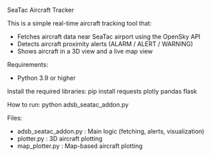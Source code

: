 SeaTac Aircraft Tracker

This is a simple real-time aircraft tracking tool that:
- Fetches aircraft data near SeaTac airport using the OpenSky API
- Detects aircraft proximity alerts (ALARM / ALERT / WARNING)
- Shows aircraft in a 3D view and a live map view

Requirements:
- Python 3.9 or higher

Install the required libraries:
pip install requests plotly pandas flask

How to run:
python adsb_seatac_addon.py

Files:
- adsb_seatac_addon.py : Main logic (fetching, alerts, visualization)
- plotter.py            : 3D aircraft plotting
- map_plotter.py        : Map-based aircraft plotting
